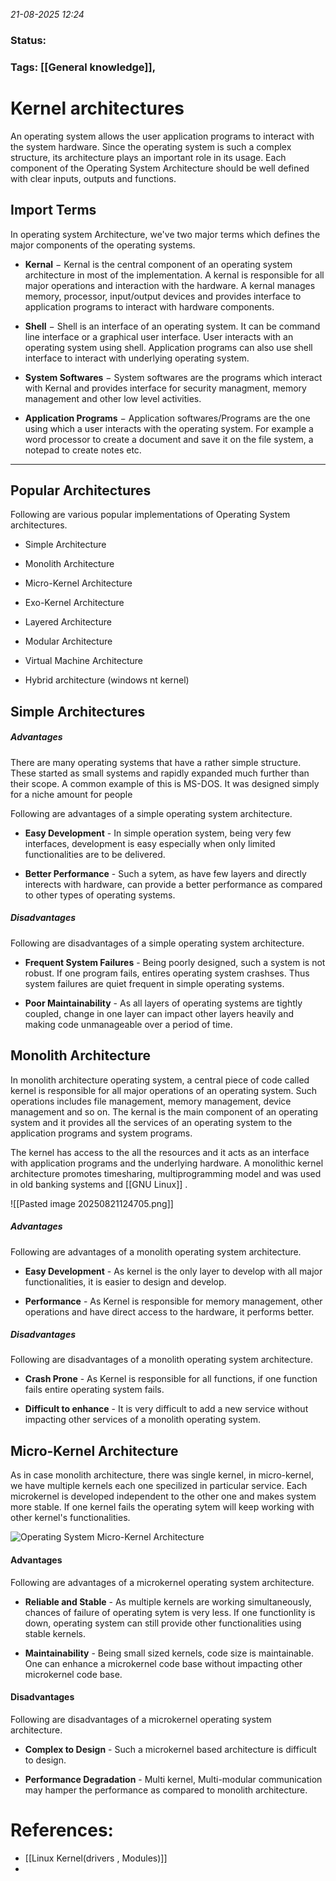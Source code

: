*21-08-2025 12:24*
### Status: 
  
### Tags: [[General knowledge]],


# Kernel architectures

An operating system allows the user application programs to interact with the system hardware. Since the operating system is such a complex structure, its architecture plays an important role in its usage. Each component of the Operating System Architecture should be well defined with clear inputs, outputs and functions.

## Import Terms

In operating system Architecture, we've two major terms which defines the major components of the operating systems.

- **Kernal** − Kernal is the central component of an operating system architecture in most of the implementation. A kernal is responsible for all major operations and interaction with the hardware. A kernal manages memory, processor, input/output devices and provides interface to application programs to interact with hardware components.

- **Shell** − Shell is an interface of an operating system. It can be command line interface or a graphical user interface. User interacts with an operating system using shell. Application programs can also use shell interface to interact with underlying operating system.

- **System Softwares** − System softwares are the programs which interact with Kernal and provides interface for security managment, memory management and other low level activities.

- **Application Programs** − Application softwares/Programs are the one using which a user interacts with the operating system. For example a word processor to create a document and save it on the file system, a notepad to create notes etc.
---
## Popular Architectures

Following are various popular implementations of Operating System architectures.

- Simple Architecture

- Monolith Architecture

- Micro-Kernel Architecture

- Exo-Kernel Architecture

- Layered Architecture    

- Modular Architecture

- Virtual Machine Architecture

- Hybrid architecture (windows nt kernel)
## Simple Architectures

##### Advantages

There are many operating systems that have a rather simple structure. These started as small systems and rapidly expanded much further than their scope. A common example of this is MS-DOS. It was designed simply for a niche amount for people

Following are advantages of a simple operating system architecture.

- **Easy Development** - In simple operation system, being very few interfaces, development is easy especially when only limited functionalities are to be delivered.
    
- **Better Performance** - Such a sytem, as have few layers and directly interects with hardware, can provide a better performance as compared to other types of operating systems.
    

##### Disadvantages

Following are disadvantages of a simple operating system architecture.

- **Frequent System Failures** - Being poorly designed, such a system is not robust. If one program fails, entires operating system crashses. Thus system failures are quiet frequent in simple operating systems.
    
- **Poor Maintainability** - As all layers of operating systems are tightly coupled, change in one layer can impact other layers heavily and making code unmanageable over a period of time.

## Monolith Architecture

In monolith architecture operating system, a central piece of code called kernel is responsible for all major operations of an operating system. Such operations includes file management, memory management, device management and so on. The kernal is the main component of an operating system and it provides all the services of an operating system to the application programs and system programs.

The kernel has access to the all the resources and it acts as an interface with application programs and the underlying hardware. A monolithic kernel architecture promotes timesharing, multiprogramming model and was used in old banking systems and [[GNU Linux]] .

![[Pasted image 20250821124705.png]]
##### Advantages

Following are advantages of a monolith operating system architecture.

- **Easy Development** - As kernel is the only layer to develop with all major functionalities, it is easier to design and develop.

- **Performance** - As Kernel is responsible for memory management, other operations and have direct access to the hardware, it performs better.


##### Disadvantages

Following are disadvantages of a monolith operating system architecture.

- **Crash Prone** - As Kernel is responsible for all functions, if one function fails entire operating system fails.

- **Difficult to enhance** - It is very difficult to add a new service without impacting other services of a monolith operating system.

## Micro-Kernel Architecture

As in case monolith architecture, there was single kernel, in micro-kernel, we have multiple kernels each one specilized in particular service. Each microkernel is developed independent to the other one and makes system more stable. If one kernel fails the operating sytem will keep working with other kernel's functionalities.

![Operating System Micro-Kernel Architecture](https://www.tutorialspoint.com/operating_system/images/os_microkernel_structure.jpg)

#### Advantages

Following are advantages of a microkernel operating system architecture.

- **Reliable and Stable** - As multiple kernels are working simultaneously, chances of failure of operating sytem is very less. If one functionlity is down, operating system can still provide other functionalities using stable kernels.

- **Maintainability** - Being small sized kernels, code size is maintainable. One can enhance a microkernel code base without impacting other microkernel code base.


#### Disadvantages

Following are disadvantages of a microkernel operating system architecture.

- **Complex to Design** - Such a microkernel based architecture is difficult to design.

- **Performance Degradation** - Multi kernel, Multi-modular communication may hamper the performance as compared to monolith architecture.

# References:

- [[Linux Kernel(drivers , Modules)]]
- 